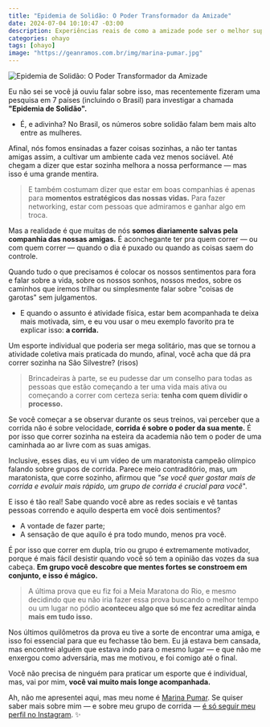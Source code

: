 ```yaml
---
title: "Epidemia de Solidão: O Poder Transformador da Amizade"
date: 2024-07-04 10:10:47 -03:00
description: Experiências reais de como a amizade pode ser o melhor suporte durante desafios pessoais e esportivos.
categories: ohayo
tags: [ohayo]
image: "https://geanramos.com.br/img/marina-pumar.jpg"
---
```


![Epidemia de Solidão: O Poder Transformador da Amizade](./img/marina-pumar-2.jpg)

Eu não sei se você já ouviu falar sobre isso, mas recentemente fizeram uma pesquisa em 7 países (incluindo o Brasil) para investigar a chamada  **"Epidemia de Solidão".**

-   É, e adivinha? No Brasil, os números sobre solidão falam bem mais alto entre as mulheres.
    

Afinal, nós fomos ensinadas a fazer coisas sozinhas, a não ter tantas amigas assim, a cultivar um ambiente cada vez menos sociável. Até chegam a dizer que estar sozinha melhora a nossa performance — mas isso é uma grande mentira.

> E também costumam dizer que estar em boas companhias é apenas para 
> **momentos estratégicos das nossas vidas.**  Para fazer networking, estar com pessoas que admiramos e ganhar algo em troca.

Mas a realidade é que muitas de nós  **somos diariamente salvas pela companhia das nossas amigas.**  É aconchegante ter pra quem correr — ou com quem correr — quando o dia é puxado ou quando as coisas saem do controle.

Quando tudo o que precisamos é colocar os nossos sentimentos para fora e falar sobre a vida, sobre os nossos sonhos, nossos medos, sobre os caminhos que iremos trilhar ou simplesmente falar sobre "coisas de garotas" sem julgamentos.

-   E quando o assunto é atividade física, estar bem acompanhada te deixa mais motivada, sim, e eu vou usar o meu exemplo favorito pra te explicar isso:  **a corrida.**
    

Um esporte individual que poderia ser mega solitário, mas que se tornou a atividade coletiva mais praticada do mundo, afinal, você acha que dá pra correr sozinha na São Silvestre? (risos)

> Brincadeiras à parte, se eu pudesse dar um conselho para todas as
> pessoas que estão começando a ter uma vida mais ativa ou começando a
> correr com certeza seria:  **tenha com quem dividir o processo.**

Se você começar a se observar durante os seus treinos, vai perceber que a corrida não é sobre velocidade,  **corrida é sobre o poder da sua mente.**  É por isso que correr sozinha na esteira da academia não tem o poder de uma caminhada ao ar livre com as suas amigas.

Inclusive, esses dias, eu vi um vídeo de um maratonista campeão olímpico falando sobre grupos de corrida. Parece meio contraditório, mas, um maratonista, que corre sozinho, afirmou que  _"se você quer gostar mais de corrida e evoluir mais rápido, um grupo de corrida é crucial para você_".

E isso é tão real! Sabe quando você abre as redes sociais e vê tantas pessoas correndo e aquilo desperta em você dois sentimentos?

-   A vontade de fazer parte;
-   A sensação de que aquilo é pra todo mundo, menos pra você.
    

É por isso que correr em dupla, trio ou grupo é extremamente motivador, porque é mais fácil desistir quando você só tem a opinião das vozes da sua cabeça.  **Em grupo você descobre que mentes fortes se constroem em conjunto, e isso é mágico.**

> A última prova que eu fiz foi a Meia Maratona do Rio, e mesmo
> decidindo que eu não iria fazer essa prova buscando o melhor tempo ou
> um lugar no pódio  **aconteceu algo que só me fez acreditar ainda mais
> em tudo isso.**

Nos últimos quilômetros da prova eu tive a sorte de encontrar uma amiga, e isso foi essencial para que eu fechasse tão bem. Eu já estava bem cansada, mas encontrei alguém que estava indo para o mesmo lugar — e que não me enxergou como adversária, mas me motivou, e foi comigo até o final.

Você não precisa de ninguém para praticar um esporte que é individual, mas, vai por mim,  **você vai muito mais longe acompanhada.**

 Ah, não me apresentei aqui, mas meu nome é [Marina Pumar](https://www.instagram.com/marinapumar/).
 Se quiser saber mais sobre mim  — e sobre meu grupo de corrida  —  [é só seguir meu perfil no Instagram](https://www.instagram.com/marinapumar/). ✨
